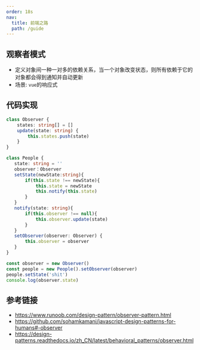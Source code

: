 ```yaml
---
order: 18s
nav:
  title: 前端之路
  path: /guide
---
```


## 观察者模式

- 定义对象间一种一对多的依赖关系，当一个对象改变状态，则所有依赖于它的对象都会得到通知并自动更新
- 场景: `vue`的响应式

## 代码实现

```typescript
class Observer {
    states: string[] = []
    update(state: string) {
        this.states.push(state)
    }
}

class People {
   state: string = ''
   observer：Observer
   setState(newState:string){
       if(this.state !== newState){
           this.state = newState
           this.notify(this.state)
       }
   }
   notify(state: string){
       if(this.observer !== null){
           this.observer.update(state)
       }
   }
   setObserver(observer: Observer) {
       this.observer = observer
   }
}

const observer = new Observer()
const people = new People().setObserver(observer)
people.setState('shit')
console.log(observer.state)
```

## 参考链接

- https://www.runoob.com/design-pattern/observer-pattern.html
- https://github.com/sohamkamani/javascript-design-patterns-for-humans#-observer
- https://design-patterns.readthedocs.io/zh_CN/latest/behavioral_patterns/observer.html

